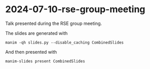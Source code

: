# 2024-07-10-rse-group-meeting

Talk presented during the RSE group meeting.

The slides are generated with
```
manim -qh slides.py --disable_caching CombinedSlides
```

And then presented with
```
manim-slides present CombinedSlides
```

